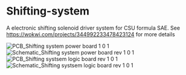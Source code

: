 # Shifting-system
A electronic shifting solenoid driver system for CSU formula SAE.
See https://wokwi.com/projects/344992233478423124 for more details



![PCB_Shifting system power board 1 0 1](https://user-images.githubusercontent.com/45497901/218279778-26543525-b346-46d6-b2cc-48774208522a.png)
![Schematic_Shifting system power board rev 1 0 1](https://user-images.githubusercontent.com/45497901/218279783-03c92da9-8af6-4a3f-83c3-226d6c53dec1.png)
![PCB_Shifting systsem logic board rev 1 0 1](https://user-images.githubusercontent.com/45497901/218279780-26a3f911-34bb-4829-8f12-3e33c93013df.png)
![Schematic_Shifting systsem logic board rev 1 0 1](https://user-images.githubusercontent.com/45497901/218279781-8f658bef-f04c-47d1-ba59-ff284e0b957a.png)

